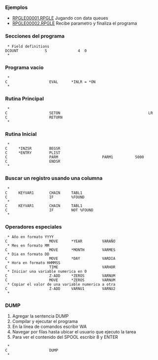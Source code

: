### Ejemplos

- [RPGLE00001.RPGLE](https://github.com/ronald0009/Leeme/blob/master/RPGLE00001.md) Jugando con data queues
- [RPGLE00002.RPGLE](https://github.com/ronald0009/Leeme/blob/master/RPGLE00002.md) Recibe parametro y finaliza el programa

### Secciones del programa

```cobol
 * Field definitions
DCOUNT            S              4  0
 *
```

### Programa vacio

```cobol
 *
C                   EVAL      *INLR = *ON
 *
```

### Rutina Principal

```cobol
 *
C                   SETON                                        LR
C                   RETURN
 *
```

### Rutina Inicial

```cobol
 *
C     *INZSR        BEGSR
C     *ENTRY        PLIST
C                   PARM                    PARM1          5000
C                   ENDSR
 *
```

### Buscar un registro usando una columna

```cobol
 *
C     KEYVAR1       CHAIN     TABL1 
C                   IF        %FOUND
 *
C     KEYVAR1       CHAIN     TABL1
C                   IF        NOT %FOUND
 *
```

### Operadores especiales

```cobol
 * Año en formato YYYY
C                   MOVE      *YEAR         VARAÑO
 * Mes en formato MM
C                   MOVE      *MONTH        VARMES
 * Dia en formato DD
C                   MOVE      *DAY          VARDIA
 * Hora en formato HHMMSS
C                   TIME                    VARHOR
 * Iniciar una variable numerica en 0
C                   Z-ADD     *ZEROS        VARNUM
C                   MOVE      *ZEROS        VARNUM
 * Copiar el valor de una variable numerica a otra
C                   Z-ADD     VARNU1        VARNU2
 *
```

### DUMP

1. Agregar la sentencia DUMP
2. Compilar y ejecutar el programa
3. En la línea de comandos escribir WA
4. Navegar por filas hasta ubicar el usuario que ejecuto la tarea
5. Para ver el contenido del SPOOL escribir 8 y ENTER

```cobol
 * 
C                   DUMP
 *
```
